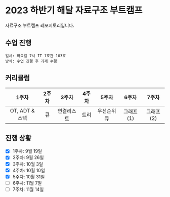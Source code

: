 # 2023 하반기 해달 자료구조 부트캠프
자료구조 부트캠프 레포지토리입니다.

## 수업 진행
```
일시: 화요일 7시 IT 1호관 103호
방식: 수업 진행 후 과제 수행
```

## 커리큘럼

|1주차|2주차|3주차|4주차|5주차|6주차|7주차|
|:-:|:-:|:-:|:-:|:-:|:-:|:-:|
|OT, ADT & 스택|큐|연결리스트|트리|우선순위 큐|그래프(1)|그래프(2)|

## 진행 상황
- [x] 1주차: 9월 19일
- [x] 2주차: 9월 26일
- [x] 3주차: 10월 3일
- [x] 4주차: 10월 10일
- [x] 5주차: 10월 31일
- [ ] 6주차: 11월 7일
- [ ] 7주차: 11월 14일
